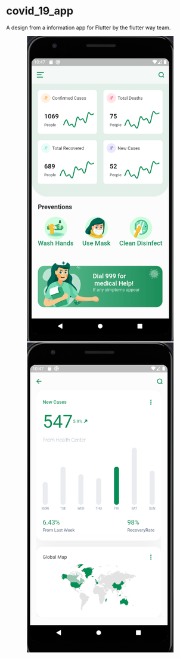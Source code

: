 # covid_19_app

A design from a information app for Flutter by the flutter way team.

<p align="center">
  <img src="/media/covidappimg1.png">
  <img src="/media/covidappimg2.png"> 
</p>
